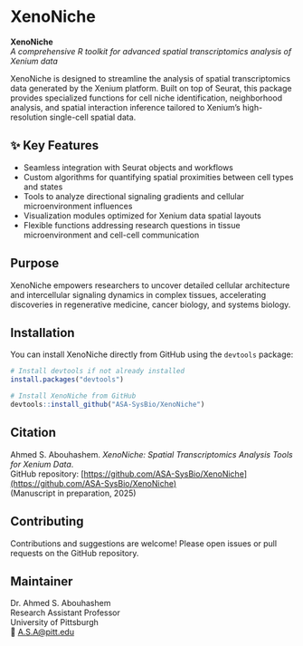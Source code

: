 # XenoNiche

**XenoNiche**  
*A comprehensive R toolkit for advanced spatial transcriptomics analysis of Xenium data*

XenoNiche is designed to streamline the analysis of spatial transcriptomics data generated by the Xenium platform. Built on top of Seurat, this package provides specialized functions for cell niche identification, neighborhood analysis, and spatial interaction inference tailored to Xenium’s high-resolution single-cell spatial data.

## ✨ Key Features

- Seamless integration with Seurat objects and workflows  
- Custom algorithms for quantifying spatial proximities between cell types and states  
- Tools to analyze directional signaling gradients and cellular microenvironment influences  
- Visualization modules optimized for Xenium data spatial layouts  
- Flexible functions addressing research questions in tissue microenvironment and cell-cell communication

## Purpose

XenoNiche empowers researchers to uncover detailed cellular architecture and intercellular signaling dynamics in complex tissues, accelerating discoveries in regenerative medicine, cancer biology, and systems biology.

## Installation

You can install XenoNiche directly from GitHub using the `devtools` package:

```r
# Install devtools if not already installed
install.packages("devtools")

# Install XenoNiche from GitHub
devtools::install_github("ASA-SysBio/XenoNiche")
```
##  Citation
Ahmed S. Abouhashem. *XenoNiche: Spatial Transcriptomics Analysis Tools for Xenium Data*.  
GitHub repository: [https://github.com/ASA-SysBio/XenoNiche](https://github.com/ASA-SysBio/XenoNiche)  
(Manuscript in preparation, 2025)

## Contributing
Contributions and suggestions are welcome! Please open issues or pull requests on the GitHub repository.

##  Maintainer
Dr. Ahmed S. Abouhashem  
Research Assistant Professor  
University of Pittsburgh  
📧 A.S.A@pitt.edu
